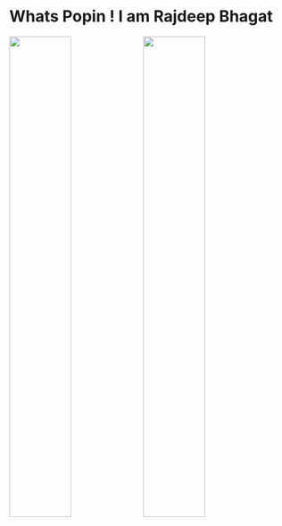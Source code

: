 <h1>Whats Popin ! I am Rajdeep Bhagat</h1>

<img align="left" width="47%" src="https://github-readme-stats.vercel.app/api?username=bhagat121&show_icons=true&theme=radical" />

<img align="left" width="47%" src="https://github-readme-stats.vercel.app/api/top-langs/?username=bhagat121&layout=compact" />


